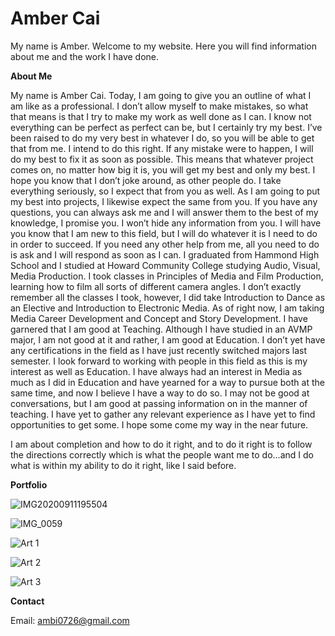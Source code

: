 # Amber Cai

My name is Amber. Welcome to my website. Here you will find information about me and the work I have done. 


**About Me**

My name is Amber Cai. Today, I am going to give you an outline of what I am like as a professional. I don’t allow myself to make mistakes, so what that means is that I try to make my work as well done as I can. I know not everything can be perfect as perfect can be, but I certainly try my best. 
	I’ve been raised to do my very best in whatever I do, so you will be able to get that from me. I intend to do this right. If any mistake were to happen, I will do my best to fix it as soon as possible. This means that whatever project comes on, no matter how big it is, you will get my best and only my best. 
	I hope you know that I don’t joke around, as other people do. I take everything seriously, so I expect that from you as well. As I am going to put my best into projects, I likewise expect the same from you. 
	If you have any questions, you can always ask me and I will answer them to the best of my knowledge, I promise you. I won’t hide any information from you. I will have you know that I am new to this field, but I will do whatever it is I need to do in order to succeed. If you need any other help from me, all you need to do is ask and I will respond as soon as I can. 
	I graduated from Hammond High School and I studied at Howard Community College studying Audio, Visual, Media Production. I took classes in Principles of Media and Film Production, learning how to film all sorts of different camera angles. I don’t exactly remember all the classes I took, however, I did take Introduction to Dance as an Elective and Introduction to Electronic Media. As of right now, I am taking Media Career Development and Concept and Story Development. 
	I have garnered that I am good at Teaching. Although I have studied in an AVMP major, I am not good at it and rather, I am good at Education. I don’t yet have any certifications in the field as I have just recently switched majors last semester. I look forward to working with people in this field as this is my interest as well as Education. I have always had an interest in Media as much as I did in Education and have yearned for a way to pursue both at the same time, and now I believe I have a way to do so. I may not be good at conversations, but I am good at passing information on in the manner of teaching. 
	I have yet to gather any relevant experience as I have yet to find opportunities to get some. I hope some come my way in the near future. 
	

I am about completion and how to do it right, and to do it right is to follow the directions correctly which is what the people want me to do...and I do what is within my ability to do it right, like I said before. 




**Portfolio**


![IMG20200911195504](https://user-images.githubusercontent.com/82887537/116089608-09270700-a671-11eb-994d-14fdc46275fb.jpg)


![IMG_0059](https://user-images.githubusercontent.com/82887537/116089784-307dd400-a671-11eb-9349-d2e9bef18897.jpg)



![Art 1](https://user-images.githubusercontent.com/82887537/116090543-fc56e300-a671-11eb-84ae-b6c7e56c96aa.png)



![Art 2](https://user-images.githubusercontent.com/82887537/116090653-198bb180-a672-11eb-9fbe-2d5139770500.png)



![Art 3](https://user-images.githubusercontent.com/82887537/116090794-3cb66100-a672-11eb-8925-6b32b19a3886.png)



**Contact**

Email: ambi0726@gmail.com
 



